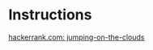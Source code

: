 # Instructions

[hackerrank.com: jumping-on-the-clouds](https://www.hackerrank.com/challenges/jumping-on-the-clouds/problem)


